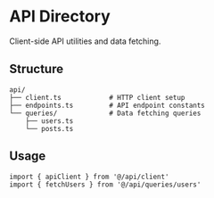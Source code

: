 # API Directory

Client-side API utilities and data fetching.

## Structure

```
api/
├── client.ts            # HTTP client setup
├── endpoints.ts         # API endpoint constants
└── queries/             # Data fetching queries
    ├── users.ts
    └── posts.ts
```

## Usage

```tsx
import { apiClient } from '@/api/client'
import { fetchUsers } from '@/api/queries/users'
```
